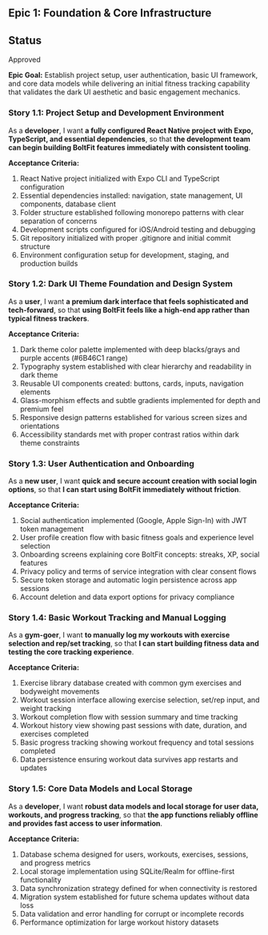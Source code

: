 ## Epic 1: Foundation & Core Infrastructure

## Status

Approved

**Epic Goal:** Establish project setup, user authentication, basic UI framework, and core data models while delivering an initial fitness tracking capability that validates the dark UI aesthetic and basic engagement mechanics.

### Story 1.1: Project Setup and Development Environment

As a **developer**,
I want **a fully configured React Native project with Expo, TypeScript, and essential dependencies**,
so that **the development team can begin building BoltFit features immediately with consistent tooling**.

**Acceptance Criteria:**

1. React Native project initialized with Expo CLI and TypeScript configuration
2. Essential dependencies installed: navigation, state management, UI components, database client
3. Folder structure established following monorepo patterns with clear separation of concerns
4. Development scripts configured for iOS/Android testing and debugging
5. Git repository initialized with proper .gitignore and initial commit structure
6. Environment configuration setup for development, staging, and production builds

### Story 1.2: Dark UI Theme Foundation and Design System

As a **user**,
I want **a premium dark interface that feels sophisticated and tech-forward**,
so that **using BoltFit feels like a high-end app rather than typical fitness trackers**.

**Acceptance Criteria:**

1. Dark theme color palette implemented with deep blacks/grays and purple accents (#6B46C1 range)
2. Typography system established with clear hierarchy and readability in dark theme
3. Reusable UI components created: buttons, cards, inputs, navigation elements
4. Glass-morphism effects and subtle gradients implemented for depth and premium feel
5. Responsive design patterns established for various screen sizes and orientations
6. Accessibility standards met with proper contrast ratios within dark theme constraints

### Story 1.3: User Authentication and Onboarding

As a **new user**,
I want **quick and secure account creation with social login options**,
so that **I can start using BoltFit immediately without friction**.

**Acceptance Criteria:**

1. Social authentication implemented (Google, Apple Sign-In) with JWT token management
2. User profile creation flow with basic fitness goals and experience level selection
3. Onboarding screens explaining core BoltFit concepts: streaks, XP, social features
4. Privacy policy and terms of service integration with clear consent flows
5. Secure token storage and automatic login persistence across app sessions
6. Account deletion and data export options for privacy compliance

### Story 1.4: Basic Workout Tracking and Manual Logging

As a **gym-goer**,
I want **to manually log my workouts with exercise selection and rep/set tracking**,
so that **I can start building fitness data and testing the core tracking experience**.

**Acceptance Criteria:**

1. Exercise library database created with common gym exercises and bodyweight movements
2. Workout session interface allowing exercise selection, set/rep input, and weight tracking
3. Workout completion flow with session summary and time tracking
4. Workout history view showing past sessions with date, duration, and exercises completed
5. Basic progress tracking showing workout frequency and total sessions completed
6. Data persistence ensuring workout data survives app restarts and updates

### Story 1.5: Core Data Models and Local Storage

As a **developer**,
I want **robust data models and local storage for user data, workouts, and progress tracking**,
so that **the app functions reliably offline and provides fast access to user information**.

**Acceptance Criteria:**

1. Database schema designed for users, workouts, exercises, sessions, and progress metrics
2. Local storage implementation using SQLite/Realm for offline-first functionality
3. Data synchronization strategy defined for when connectivity is restored
4. Migration system established for future schema updates without data loss
5. Data validation and error handling for corrupt or incomplete records
6. Performance optimization for large workout history datasets

